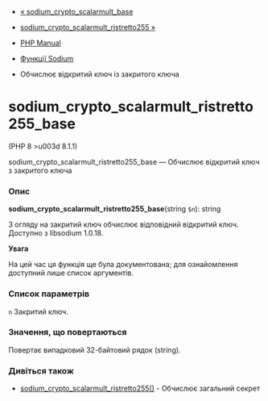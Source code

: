 - [«
sodium_crypto_scalarmult_base](function.sodium-crypto-scalarmult-base.md)
- [sodium_crypto_scalarmult_ristretto255
»](function.sodium-crypto-scalarmult-ristretto255.md)

- [PHP Manual](index.md)
- [Функції Sodium](ref.sodium.md)
- Обчислює відкритий ключ із закритого ключа

# sodium_crypto_scalarmult_ristretto255_base

(PHP 8 \>u003d 8.1.1)

sodium_crypto_scalarmult_ristretto255_base — Обчислює відкритий ключ з
закритого ключа

### Опис

**sodium_crypto_scalarmult_ristretto255_base**(string `$n`): string

З огляду на закритий ключ обчислює відповідний відкритий ключ.
Доступно з libsodium 1.0.18.

**Увага**

На цей час ця функція ще була документована; для
ознайомлення доступний лише список аргументів.

### Список параметрів

`n`
Закритий ключ.

### Значення, що повертаються

Повертає випадковий 32-байтовий рядок (string).

### Дивіться також

- [sodium_crypto_scalarmult_ristretto255()](function.sodium-crypto-scalarmult-ristretto255.md) -
Обчислює загальний секрет
